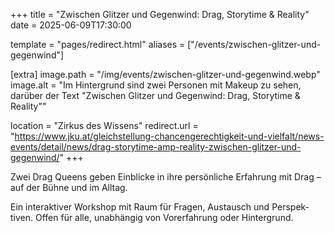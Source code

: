 +++
title = "Zwischen Glitzer und Gegenwind: Drag, Storytime & Reality"
date = 2025-06-09T17:30:00

template = "pages/redirect.html"
aliases = ["/events/zwischen-glitzer-und-gegenwind"]

[extra]
image.path = "/img/events/zwischen-glitzer-und-gegenwind.webp"
image.alt = "Im Hintergrund sind zwei Personen mit Makeup zu sehen, darüber der Text \"Zwischen Glitzer und Gegenwind: Drag, Storytime & Reality\""

location = "Zirkus des Wissens"
redirect.url = "https://www.jku.at/gleichstellung-chancengerechtigkeit-und-vielfalt/news-events/detail/news/drag-storytime-amp-reality-zwischen-glitzer-und-gegenwind/"
+++

Zwei Drag Queens geben Einblicke in ihre persönliche Erfahrung mit Drag – auf der Bühne und im Alltag.

Ein interaktiver Workshop mit Raum für Fragen, Austausch und Perspek-tiven. Offen für alle, unabhängig von Vorerfahrung oder Hintergrund.

<!-- more -->
